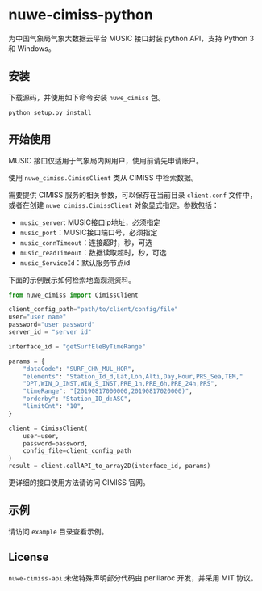 # nuwe-cimiss-python

为中国气象局气象大数据云平台 MUSIC 接口封装 python API，支持 Python 3 和 Windows。

## 安装

下载源码，并使用如下命令安装 `nuwe_cimiss` 包。

```
python setup.py install
```

## 开始使用

MUSIC 接口仅适用于气象局内网用户，使用前请先申请账户。

使用 `nuwe_cimiss.CimissClient` 类从 CIMISS 中检索数据。

需要提供 CIMISS 服务的相关参数，可以保存在当前目录 `client.conf` 文件中，
或者在创建 `nuwe_cimiss.CimissClient` 对象显式指定。参数包括：

- `music_server`: MUSIC接口ip地址，必须指定
- `music_port`：MUSIC接口端口号，必须指定
- `music_connTimeout`：连接超时，秒，可选
- `music_readTimeout`：数据读取超时，秒，可选
- `music_ServiceId`：默认服务节点id

下面的示例展示如何检索地面观测资料。

```python
from nuwe_cimiss import CimissClient

client_config_path="path/to/client/config/file"
user="user name"
password="user password"
server_id = "server id"

interface_id = "getSurfEleByTimeRange"

params = {
    "dataCode": "SURF_CHN_MUL_HOR",
    "elements": "Station_Id_d,Lat,Lon,Alti,Day,Hour,PRS_Sea,TEM,"
    "DPT,WIN_D_INST,WIN_S_INST,PRE_1h,PRE_6h,PRE_24h,PRS",
    "timeRange": "[20190817000000,20190817020000)",
    "orderby": "Station_ID_d:ASC",
    "limitCnt": "10",
}

client = CimissClient(
    user=user,
    password=password,
    config_file=client_config_path
)
result = client.callAPI_to_array2D(interface_id, params)
```

更详细的接口使用方法请访问 CIMISS 官网。

## 示例

请访问 `example` 目录查看示例。

## License

`nuwe-cimiss-api` 未做特殊声明部分代码由 perillaroc 开发，并采用 MIT 协议。
